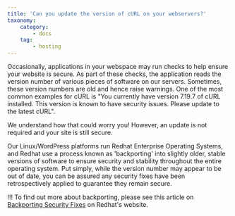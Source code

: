 ```yaml
---
title: 'Can you update the version of cURL on your webservers?'
taxonomy:
    category:
        - docs
    tag:
        - hosting
---
```


Occasionally, applications in your webspace may run checks to help ensure your website is secure. As part of these checks, the application reads the version number of various pieces of software on our servers. Sometimes, these version numbers are old and hence raise warnings. One of the most common examples for cURL is "You currently have version 7.19.7 of cURL installed. This version is known to have security issues. Please update to the latest cURL". 

We understand how that could worry you! However, an update is not required and your site is still secure.

Our Linux/WordPress platforms run Redhat Enterprise Operating Systems, and Redhat use a process known as 'backporting' into slightly older, stable versions of software to ensure security and stability throughout the entire operating system. Put simply, while the version number may appear to be out of date, you can be assured any security fixes have been retrospectively applied to guarantee they remain secure.

!!! To find out more about backporting, please see this article on [Backporting Security Fixes](https://access.redhat.com/security/updates/backporting) on Redhat's website.